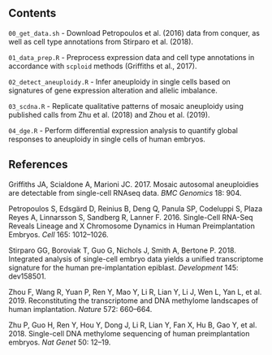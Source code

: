 ## Contents

`00_get_data.sh`  -  Download Petropoulos et al. (2016) data from conquer, as well as cell type annotations from Stirparo et al. (2018).

`01_data_prep.R`  -  Preprocess expression data and cell type annotations in accordance with `scploid` methods (Griffiths et al., 2017).

`02_detect_aneuploidy.R`  -  Infer aneuploidy in single cells based on signatures of gene expression alteration and allelic imbalance.

`03_scdna.R`  -  Replicate qualitative patterns of mosaic aneuploidy using published calls from Zhu et al. (2018) and Zhou et al. (2019).

`04_dge.R`  -  Perform differential expression analysis to quantify global responses to aneuploidy in single cells of human embryos.


## References

Griffiths JA, Scialdone A, Marioni JC. 2017. Mosaic autosomal aneuploidies are detectable from single-cell RNAseq data. *BMC Genomics* 18: 904.

Petropoulos S, Edsgärd D, Reinius B, Deng Q, Panula SP, Codeluppi S, Plaza Reyes A, Linnarsson S, Sandberg R, Lanner F. 2016. Single-Cell RNA-Seq Reveals Lineage and X Chromosome Dynamics in Human Preimplantation Embryos. *Cell* 165: 1012–1026.

Stirparo GG, Boroviak T, Guo G, Nichols J, Smith A, Bertone P. 2018. Integrated analysis of single-cell embryo data yields a unified transcriptome signature for the human pre-implantation epiblast. *Development* 145: dev158501.

Zhou F, Wang R, Yuan P, Ren Y, Mao Y, Li R, Lian Y, Li J, Wen L, Yan L, et al. 2019. Reconstituting the transcriptome and DNA methylome landscapes of human implantation. *Nature* 572: 660–664.

Zhu P, Guo H, Ren Y, Hou Y, Dong J, Li R, Lian Y, Fan X, Hu B, Gao Y, et al. 2018. Single-cell DNA methylome sequencing of human preimplantation embryos. *Nat Genet* 50: 12–19.
